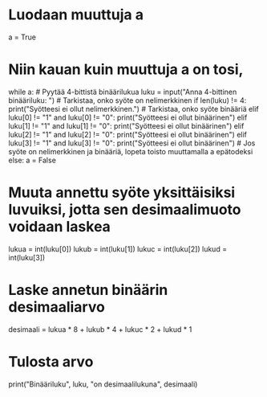 # Luodaan muuttuja a
a = True

# Niin kauan kuin muuttuja a on tosi,
while a:
    # Pyytää 4-bittistä binäärilukua
    luku = input("Anna 4-bittinen binääriluku: ")
    # Tarkistaa, onko syöte on nelimerkkinen
    if len(luku) != 4:
        print("Syötteesi ei ollut nelimerkkinen.")
    # Tarkistaa, onko syöte binääriä
    elif luku[0] != "1" and luku[0] != "0":
        print("Syötteesi ei ollut binäärinen")
    elif luku[1] != "1" and luku[1] != "0":
        print("Syötteesi ei ollut binäärinen")
    elif luku[2] != "1" and luku[2] != "0":
        print("Syötteesi ei ollut binäärinen")
    elif luku[3] != "1" and luku[3] != "0":
        print("Syötteesi ei ollut binäärinen")
    # Jos syöte on nelimerkkinen ja binääriä, lopeta toisto muuttamalla a epätodeksi
    else:
        a = False

# Muuta annettu syöte yksittäisiksi luvuiksi, jotta sen desimaalimuoto voidaan laskea
lukua = int(luku[0])
lukub = int(luku[1])
lukuc = int(luku[2])
lukud = int(luku[3])

# Laske annetun binäärin desimaaliarvo
desimaali = lukua * 8 + lukub * 4 + lukuc * 2 + lukud * 1
# Tulosta arvo
print("Binääriluku", luku, "on desimaalilukuna", desimaali)

